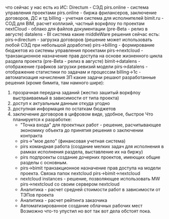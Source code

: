 что сейчас у нас есть из ИС:
	Directum - СЭД
	pirs.online - система управления проектами
	pirs.online - биржа фрилансеров, заключение договоров, ДС и тд
	billing - учетная система для исполнителей
	bimit.ru - 	СОД для BIM, расчет коллизий, частный воркфлоу по проектам
	nextCloud - облако для файлов документации (pre-Beta - релиз в августе)
	datalens - BI система
какие middleWare решения сейчас есть:
	pirs->directum - загрузка договоров (решение может использовать любой СЭД при небольшой доработке)
	pirs->billing - формирование бюджетов из системы управления проектами
	pirs->nextcloud - транзакционное назначение прав доступа на основе жизненного цикла раздела проекта (pre-Beta - релиз в августе)
	bimit->datalens - отображение графиков загрузки ревизий модели
	pirs->datalens - отображение статистики по задачам и процессам
	billing->1c - автоматизация начисления ЗП
какие задачи решают разработанные решения (кроме бимита, там намного шире):
1) прозрачная передача заданий (жестко зашитый воркфлоу выстраиваемый в зависимости от типа проекта)
2) доступ к актуальным данным откуда угодно
3) доступная информация по остаткам бюджетов
4) заключение договоров в цифровом виде, удобное, быстрое
Что планируется к разработке:
	- "Точка входа" для проектных работ - решение, расчитывающее экономику объекта до принятия решения о заключении контракта
	- pirs->"мое дело" (финансовая учетная система)
	- pirs командная работа (создание мелких задач для исполнения в рамках исполнения раздела, выставление их на биржу)
	- pirs подпроекты создание дочерних проектов, имеющих общие разделы с основным.
	- pirs->bimit транзакционное назначение прав доступа на модели проекта. Связка папок nextcloud pirs->bimit->nextcloud
	- nextcloud instances - решение, позволяющее использовать MW pirs->nextcloud со своим сервером nextcloud
	- Аналитика - расчет средней стоимости работ в зависимости от ТЭПов проекта
	- Аналитика - расчет рейтинга заказчика
	- Автоматизированное создание облачных рабочих мест
Возможно что-то упустил но вот так вот дела обстоят пока.

